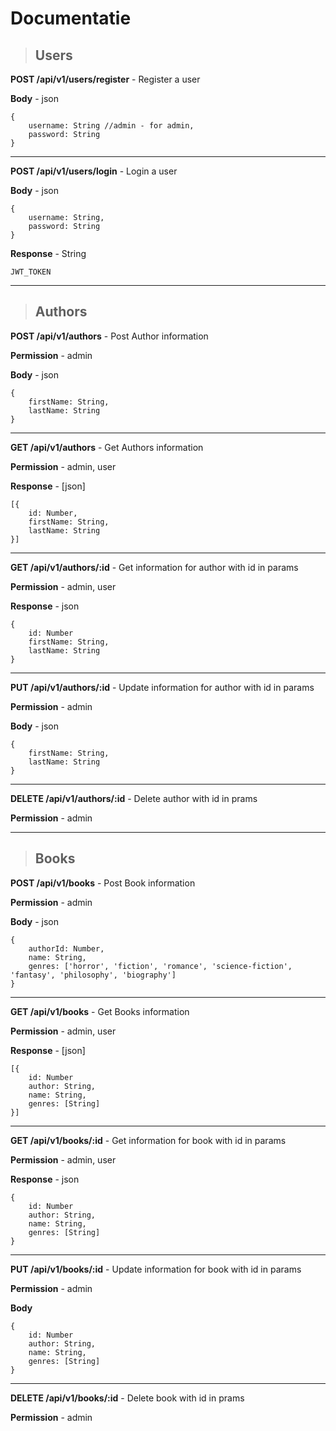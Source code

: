 # Documentatie

>## Users
**POST /api/v1/users/register** - Register a user

**Body** - json
    
    {
        username: String //admin - for admin,
        password: String
    }
---
**POST /api/v1/users/login** - Login a user

**Body** - json
    
    {
        username: String,
        password: String
    }

**Response** - String

    JWT_TOKEN
---
>## Authors
**POST /api/v1/authors** - Post Author information

**Permission** - admin

**Body** - json

    {
        firstName: String,
        lastName: String
    }
 ---
 **GET /api/v1/authors** - Get Authors information

**Permission** - admin, user

**Response** - [json]

    [{
        id: Number,
        firstName: String,
        lastName: String
    }]
---
 **GET /api/v1/authors/:id** - Get information for author with id in params

**Permission** - admin, user

**Response** - json

    {
        id: Number
        firstName: String,
        lastName: String
    }
---
**PUT /api/v1/authors/:id** - Update information for author with id in params

**Permission** - admin

**Body** - json

    {
        firstName: String,
        lastName: String
    }
---
 **DELETE /api/v1/authors/:id** - Delete author with id in prams

**Permission** - admin

---

>## Books
**POST /api/v1/books** - Post Book information

**Permission** - admin

**Body** - json 

    {
        authorId: Number,
        name: String,
        genres: ['horror', 'fiction', 'romance', 'science-fiction', 'fantasy', 'philosophy', 'biography']
    }
 ---
 **GET /api/v1/books** - Get Books information

**Permission** - admin, user

**Response** - [json]
    
    [{
        id: Number
        author: String,
        name: String,
        genres: [String]
    }]
---
 **GET /api/v1/books/:id** - Get information for book with id in params

**Permission** - admin, user

**Response** - json

    {
        id: Number
        author: String,
        name: String,
        genres: [String]
    }
---
**PUT /api/v1/books/:id** - Update information for book with id in params

**Permission** - admin

**Body** 

    {
        id: Number
        author: String,
        name: String,
        genres: [String]
    }

---
 **DELETE /api/v1/books/:id** - Delete book with id in prams

**Permission** - admin
